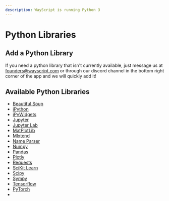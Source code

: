 ```yaml
---
description: WayScript is running Python 3
---
```


# Python Libraries

## Add a Python Library

If you need a python library that isn't currently available, just message us at founders@wayscript.com or through our discord channel in the bottom right corner of the app and we will quickly add it! 

## Available Python Libraries

* [Beautiful Soup](https://www.crummy.com/software/BeautifulSoup/bs4/doc/)
* [iPython](https://ipython.org)
* [iPyWidgets](https://ipywidgets.readthedocs.io/en/latest/)
* [Jupyter](https://jupyter.org)
* [Jupyter Lab](https://github.com/jupyterlab/jupyterlab)
* [MatPlotLib](https://matplotlib.org)
* [Mlxtend](http://rasbt.github.io/mlxtend/)
* [Name Parser](https://github.com/derek73/python-nameparser)
* [Numpy](https://www.numpy.org)
* [Pandas](https://pandas.pydata.org)
* [Plotly](https://plot.ly/python/)
* [Requests](https://2.python-requests.org/en/master/)
* [SciKit Learn](https://scikit-learn.org/stable/)
* [Scipy](https://www.scipy.org)
* [Sympy](https://www.sympy.org/en/index.html)
* [Tensorflow](https://www.tensorflow.org)
* [PyTorch](https://pytorch.org)
* 
